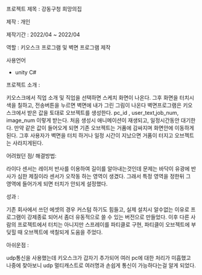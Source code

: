 
프로젝트 제목 : 강동구청 희망의집

제작 : 개인

제작기간 : 2022/04 ~ 2022/04

역할 : 키오스크 프로그램 및 벽면 프로그램 제작

사용언어

- unity C#

프로젝트 소개 : 

키오스크에서 직업 소개 및 직업을 선택하면
스케치 화면이 나온다. 그후 화면을 터치시 색을 칠하고,
전송버튼을 누르면 벽면에 내가 그린 그림이 나온다
벽면프로그램은 키오스크에서 받은 값을 토대로 
오브젝트를 생성한다. pc_id , user_text,job_num, image_num 이렇게 받는다.
처음 생성시 애니메이션이 재생되고, 일정시간동안 대기한다.
만약 같은 값이 들어오게 되면 기존 오브젝트는 거품에 감싸지며 화면안에 이동하게 된다.
그후 사용자가 벽면을 터치 하거나 일정 시간이 지났으면 거품이 터지고 오브젝트는 사라지게된다.

어려웠던 점/ 해결방법: 

라이다 센서는 레이저 반사를 이용하여 길이를 알아내는것인데
문제는 바닥이 유광에 반사가 심한 제질이라 센서가 오작동 하는 영역이 생겼다.
그래서 특정 영역을 정한뒤 그 영역에 들어가게 되면 터치가 안되게 설정했다.

성과 : 

기존 회사에서 쓰던 에셋의 경우 커스텀 하기도 힘들고, 실제 설치시
알수없는 이유로 프로그램이 강제종료 되어서 좀더 유동적으로 쓸 수 있는 버전으로 만들었다.
이후 다른 사람의 프로젝트에서 터치는 아니지만 스프레이를 파티클로 구현, 파티클이 오브젝트에
부딪힐 때 오브젝트에 색칠되게 도움을 주었다.

아쉬운점 :

udp통신을 사용했는데 키오스크가 갑자기 추가되어 여러 pc에 대한 처리가 미흡했고
나중에 찾아보니 udp 멀티캐스트로 여러명과 손쉽게 통신이 가능하다는걸 알게 되었다.
